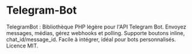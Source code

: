 # Telegram-Bot
TelegramBot : Bibliothèque PHP légère pour l'API Telegram Bot. Envoyez messages, médias, gérez webhooks et polling. Supporte boutons inline, chat_id/message_id. Facile à intégrer, idéal pour bots personnalisés. Licence MIT.
